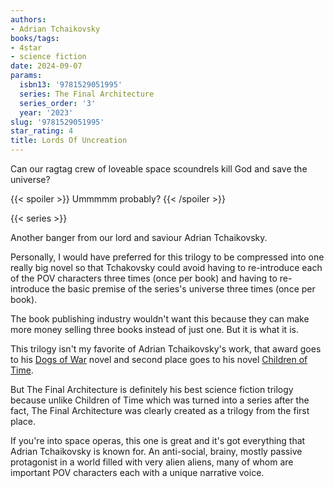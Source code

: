 ```yaml
---
authors:
- Adrian Tchaikovsky
books/tags:
- 4star
- science fiction
date: 2024-09-07
params:
  isbn13: '9781529051995'
  series: The Final Architecture
  series_order: '3'
  year: '2023'
slug: '9781529051995'
star_rating: 4
title: Lords Of Uncreation
---
```


Can our ragtag crew of loveable space scoundrels kill God and save the universe?

{{< spoiler >}} Ummmmm probably? {{< /spoiler >}}

<!--more-->

{{< series >}}

Another banger from our lord and saviour Adrian Tchaikovsky.

Personally, I would have preferred for this trilogy to be compressed into one really big novel so that Tchakovsky could avoid having to re-introduce each of the POV characters three times (once per book) and having to re-introduce the basic premise of the series's universe three times (once per book).

The book publishing industry wouldn't want this because they can make more money selling three books instead of just one. But it is what it is.

This trilogy isn't my favorite of Adrian Tchaikovsky's work, that award goes to his [Dogs of War](/books/9781786693907) novel and second place goes to his novel [Children of Time](/books/9781447273301).

But The Final Architecture is definitely his best science fiction trilogy because unlike Children of Time which was turned into a series after the fact, The Final Architecture was clearly created as a trilogy from the first place.

If you're into space operas, this one is great and it's got everything that Adrian Tchaikovsky is known for. An anti-social, brainy, mostly passive protagonist in a world filled with very alien aliens, many of whom are important POV characters each with a unique narrative voice.